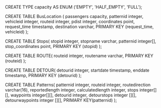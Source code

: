 CREATE TYPE capacity AS ENUM ('EMPTY', 'HALF_EMPTY', 'FULL');

CREATE TABLE BusLocation (
	passengers capacity, 
	patternid integer,
	vehicleid integer,
	routeid integer, 
	pdist integer, 
	coordinates point, 
	request_time timestamp, 
	destination varchar, 
	PRIMARY KEY (request_time, vehicleid) 
);

CREATE TABLE Stops( 
	stopid integer,
	stopname varchar,
	patternid integer[], 
	stop_coordinates point, 
	PRIMARY KEY (stopid) 
);

CREATE TABLE ROUTE(
	routeid integer,
	routename varchar,
	PRIMARY KEY (routeid)
);

CREATE TABLE DETOUR(
	detourid integer,
	startdate timestamp,
	enddate timestamp,
	PRIMARY KEY (detourid)
);


CREATE TABLE Patterns(
	patternid integer,
	routeid integer,
	routedirection varchar(16),
	reportedlength integer, 
	calculatedlength integer,
	stops integer[][],
	waypoints integer[][],
	detourid integer,
	detourstops integer [][],
	detourwaypoints integer [][],
	PRIMARY KEY(patternid) 
);


